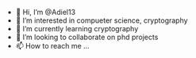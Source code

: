 - 👋 Hi, I’m @Adiel13
- 👀 I’m interested in compueter science, cryptography
- 🌱 I’m currently learning cryptography
- 💞️ I’m looking to collaborate on phd projects
- 📫 How to reach me ...

<!---
Adiel13/Adiel13 is a ✨ special ✨ repository because its `README.md` (this file) appears on your GitHub profile.
You can click the Preview link to take a look at your changes.
--->
